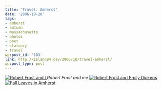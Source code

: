 ```yaml
---
title: 'Travel: Amherst'
date: '2006-10-20'
tags:
- amherst
- autumn
- massachusetts
- photos
- poet
- statuary
- travel
wp:post_id: '103'
link: http://island94.dev/2006/10/travel-amherst/
wp:post_type: post
---
```


[ ![Robert Frost and I](http://static.flickr.com/114/274694491_db63da1674.jpg) ](http://www.flickr.com/photos/bensheldon/274694491/ "Photo Sharing") _Robert Frost and me_ [ ![Robert Frost and Emily Dickens](http://static.flickr.com/104/274694596_58839be950_m.jpg) ](http://www.flickr.com/photos/bensheldon/274694596/ "Photo Sharing") [ ![Fall Leaves in Amherst](http://static.flickr.com/81/274694520_64046649d8_m.jpg) ](http://www.flickr.com/photos/bensheldon/274694520/ "Photo Sharing")